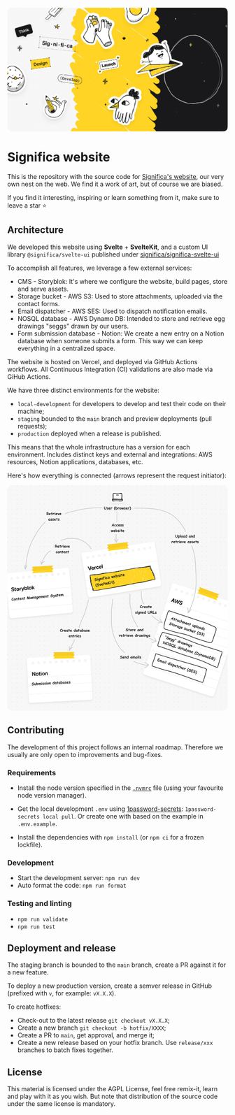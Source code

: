 ![readme banner with significa's illustrations](./docs/banner.png)

# Significa website

This is the repository with the source code for [Significa's website](https://significa.co/),
our very own nest on the web. We find it a work of art, but of course we are biased.

If you find it interesting, inspiring or learn something from it, make sure to leave a star ⭐️

## Architecture

We developed this website using **Svelte** + **SvelteKit**, and a custom UI library
`@significa/svelte-ui` published under
[significa/significa-svelte-ui](https://github.com/significa/significa-svelte-ui)

To accomplish all features, we leverage a few external services:

- CMS - Storyblok: It's where we configure the website, build pages, store and serve assets.
- Storage bucket - AWS S3: Used to store attachments, uploaded via the contact forms.
- Email dispatcher - AWS SES: Used to dispatch notification emails.
- NOSQL database - AWS Dynamo DB: Intended to store and retrieve egg drawings "seggs" drawn by our
  users.
- Form submission database - Notion: We create a new entry on a Notion database when someone
  submits a form. This way we can keep everything in a centralized space.

The website is hosted on Vercel, and deployed via GitHub Actions workflows.
All Continuous Integration (CI) validations are also made via GiHub Actions.

We have three distinct environments for the website:

- `local-development` for developers to develop and test their code on their machine;
- `staging` bounded to the `main` branch and preview deployments (pull requests);
- `production` deployed when a release is published.

This means that the whole infrastructure has a version for each environment.
Includes distinct keys and external and integrations: AWS resources, Notion applications,
databases, etc.

Here's how everything is connected (arrows represent the request initiator):

![infrastructure diagram](./docs/architecture-diagram.png)

## Contributing

The development of this project follows an internal roadmap. Therefore we usually are only open to
improvements and bug-fixes.

### Requirements

- Install the node version specified in the [`.nvmrc`](./.nvmrc) file
  (using your favourite node version manager).

- Get the local development `.env` using
  [1password-secrets](https://github.com/significa/1password-secrets/):
  `1password-secrets local pull`.
  Or create one with based on the example in `.env.example`.

- Install the dependencies with `npm install` (or `npm ci` for a frozen lockfile).

### Development

- Start the development server: `npm run dev`
- Auto format the code: `npm run format`

### Testing and linting

- `npm run validate`
- `npm run test`

## Deployment and release

The staging branch is bounded to the `main` branch, create a PR against it for a new feature.

To deploy a new production version, create a semver release in GitHub
(prefixed with `v`, for example: `vX.X.X`).

To create hotfixes:

- Check-out to the latest release `git checkout vX.X.X`;
- Create a new branch `git checkout -b hotfix/XXXX`;
- Create a PR to `main`, get approval, and merge it;
- Create a new release based on your hotfix branch.
  Use `release/xxx` branches to batch fixes together.

## License

This material is licensed under the AGPL License, feel free remix-it, learn and play with it as
you wish. But note that distribution of the source code under the same license is mandatory.
